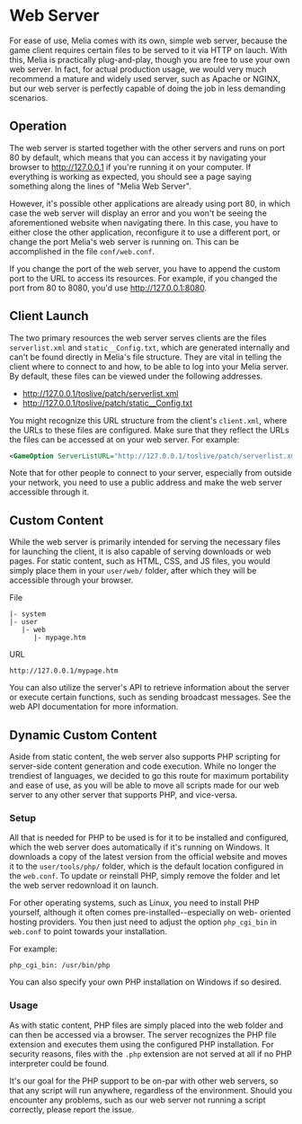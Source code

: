 Web Server
=============================================================================

For ease of use, Melia comes with its own, simple web server, because the
game client requires certain files to be served to it via HTTP on lauch.
With this, Melia is practically plug-and-play, though you are free to
use your own web server. In fact, for actual production usage, we would
very much recommend a mature and widely used server, such as Apache or
NGINX, but our web server is perfectly capable of doing the job in less
demanding scenarios.


Operation
-----------------------------------------------------------------------------

The web server is started together with the other servers and runs on
port 80 by default, which means that you can access it by navigating
your browser to http://127.0.0.1 if you're running it on your computer.
If everything is working as expected, you should see a page saying
something along the lines of "Melia Web Server".

However, it's possible other applications are already using port 80,
in which case the web server will display an error and you won't be
seeing the aforementioned website when navigating there. In this case,
you have to either close the other application, reconfigure it to use
a different port, or change the port Melia's web server is running on.
This can be accomplished in the file `conf/web.conf`.

If you change the port of the web server, you have to append the custom
port to the URL to access its resources. For example, if you changed the
port from 80 to 8080, you'd use http://127.0.0.1:8080.


Client Launch
-----------------------------------------------------------------------------

The two primary resources the web server serves clients are the files
`serverlist.xml` and `static__Config.txt`, which are generated internally
and can't be found directly in Melia's file structure. They are vital in
telling the client where to connect to and how, to be able to log into
your Melia server. By default, these files can be viewed under the following
addresses.

- http://127.0.0.1/toslive/patch/serverlist.xml
- http://127.0.0.1/toslive/patch/static__Config.txt

You might recognize this URL structure from the client's `client.xml`,
where the URLs to these files are configured. Make sure that they reflect
the URLs the files can be accessed at on your web server. For example:

```xml
<GameOption ServerListURL="http://127.0.0.1/toslive/patch/serverlist.xml" StaticConfigURL="http://127.0.0.1/toslive/patch/"
```

Note that for other people to connect to your server, especially from
outside your network, you need to use a public address and make the
web server accessible through it.


Custom Content
-----------------------------------------------------------------------------

While the web server is primarily intended for serving the necessary files
for launching the client, it is also capable of serving downloads or web
pages. For static content, such as HTML, CSS, and JS files, you would
simply place them in your `user/web/` folder, after which they will be
accessible through your browser.

File
```text
|- system
|- user
   |- web
      |- mypage.htm
```

URL
```text
http://127.0.0.1/mypage.htm
```

You can also utilize the server's API to retrieve information about the
server or execute certain functions, such as sending broadcast messages.
See the web API documentation for more information.


Dynamic Custom Content
-----------------------------------------------------------------------------

Aside from static content, the web server also supports PHP scripting
for server-side content generation and code execution. While no longer
the trendiest of languages, we decided to go this route for maximum
portability and ease of use, as you will be able to move all scripts
made for our web server to any other server that supports PHP, and
vice-versa.

### Setup

All that is needed for PHP to be used is for it to be installed and
configured, which the web server does automatically if it's running
on Windows. It downloads a copy of the latest version from the official
website and moves it to the `user/tools/php/` folder, which is the
default location configured in the `web.conf`. To update or reinstall
PHP, simply remove the folder and let the web server redownload it
on launch.

For other operating systems, such as Linux, you need to install PHP
yourself, although it often comes pre-installed--especially on web-
oriented hosting providers. You then just need to adjust the option
`php_cgi_bin` in `web.conf` to point towards your installation.

For example:
```text
php_cgi_bin: /usr/bin/php
```

You can also specify your own PHP installation on Windows if so
desired.

### Usage

As with static content, PHP files are simply placed into the web
folder and can then be accessed via a browser. The server recognizes
the PHP file extension and executes them using the configured PHP
installation. For security reasons, files with the `.php` extension
are not served at all if no PHP interpreter could be found.

It's our goal for the PHP support to be on-par with other web servers,
so that any script will run anywhere, regardless of the environment.
Should you encounter any problems, such as our web server not running
a script correctly, please report the issue.
